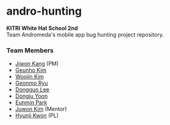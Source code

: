 # andro-hunting
**KITRI White Hat School 2nd**  
Team Andromeda's mobile app bug hunting project repository.  

### Team Members
- [Jiwon Kang](https://github.com/J1W0N-1209) (PM)
- [Geunho Kim](https://github.com/Gina-G-Kim)
- [Woojin Kim](https://github.com/waivey07)
- [Geonmo Ryu](https://github.com/d3vh4cks)
- [Donggun Lee](https://github.com/dlehdrjsgg)
- [Dongju Yoon](https://github.com/poet0246)
- [Eunmin Park](https://github.com/73eme37)
- [Juwon Kim](https://github.com/arrester) (Mentor)
- [Hyunji Kwon](https://github.com/Kwon-Hyunji) (PL)